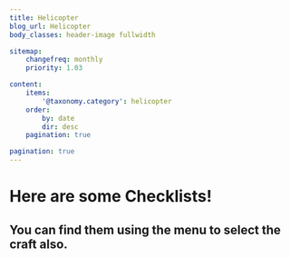 ```yaml
---
title: Helicopter
blog_url: Helicopter
body_classes: header-image fullwidth

sitemap:
    changefreq: monthly
    priority: 1.03

content:
    items: 
        '@taxonomy.category': helicopter
    order:
        by: date
        dir: desc
    pagination: true

pagination: true
---
```


# Here are some Checklists!

## You can find them using the menu to select the craft also.

